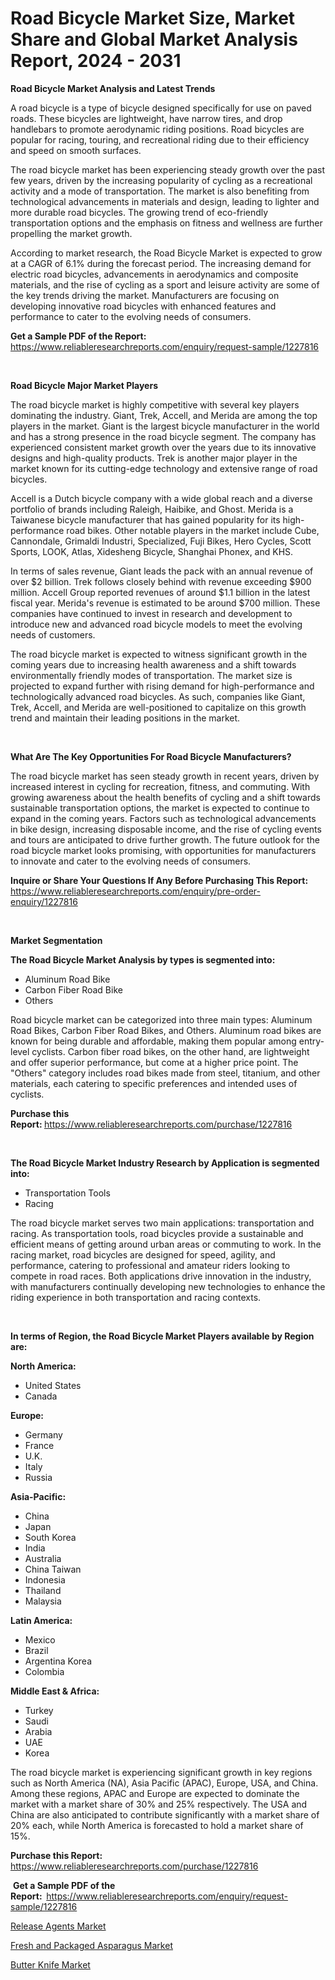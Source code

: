 <p><h1>Road Bicycle Market Size, Market Share and Global Market Analysis Report, 2024 - 2031</h1></p><p><strong>Road Bicycle Market Analysis and Latest Trends</strong></p>
<p><p>A road bicycle is a type of bicycle designed specifically for use on paved roads. These bicycles are lightweight, have narrow tires, and drop handlebars to promote aerodynamic riding positions. Road bicycles are popular for racing, touring, and recreational riding due to their efficiency and speed on smooth surfaces.</p><p>The road bicycle market has been experiencing steady growth over the past few years, driven by the increasing popularity of cycling as a recreational activity and a mode of transportation. The market is also benefiting from technological advancements in materials and design, leading to lighter and more durable road bicycles. The growing trend of eco-friendly transportation options and the emphasis on fitness and wellness are further propelling the market growth.</p><p>According to market research, the Road Bicycle Market is expected to grow at a CAGR of 6.1% during the forecast period. The increasing demand for electric road bicycles, advancements in aerodynamics and composite materials, and the rise of cycling as a sport and leisure activity are some of the key trends driving the market. Manufacturers are focusing on developing innovative road bicycles with enhanced features and performance to cater to the evolving needs of consumers.</p></p>
<p><strong>Get a Sample PDF of the Report:&nbsp;</strong> <a href="https://www.reliableresearchreports.com/enquiry/request-sample/1227816">https://www.reliableresearchreports.com/enquiry/request-sample/1227816</a></p>
<p>&nbsp;</p>
<p><strong>Road Bicycle Major Market Players</strong></p>
<p><p>The road bicycle market is highly competitive with several key players dominating the industry. Giant, Trek, Accell, and Merida are among the top players in the market. Giant is the largest bicycle manufacturer in the world and has a strong presence in the road bicycle segment. The company has experienced consistent market growth over the years due to its innovative designs and high-quality products. Trek is another major player in the market known for its cutting-edge technology and extensive range of road bicycles. </p><p>Accell is a Dutch bicycle company with a wide global reach and a diverse portfolio of brands including Raleigh, Haibike, and Ghost. Merida is a Taiwanese bicycle manufacturer that has gained popularity for its high-performance road bikes. Other notable players in the market include Cube, Cannondale, Grimaldi Industri, Specialized, Fuji Bikes, Hero Cycles, Scott Sports, LOOK, Atlas, Xidesheng Bicycle, Shanghai Phonex, and KHS.</p><p>In terms of sales revenue, Giant leads the pack with an annual revenue of over $2 billion. Trek follows closely behind with revenue exceeding $900 million. Accell Group reported revenues of around $1.1 billion in the latest fiscal year. Merida's revenue is estimated to be around $700 million. These companies have continued to invest in research and development to introduce new and advanced road bicycle models to meet the evolving needs of customers.</p><p>The road bicycle market is expected to witness significant growth in the coming years due to increasing health awareness and a shift towards environmentally friendly modes of transportation. The market size is projected to expand further with rising demand for high-performance and technologically advanced road bicycles. As such, companies like Giant, Trek, Accell, and Merida are well-positioned to capitalize on this growth trend and maintain their leading positions in the market.</p></p>
<p>&nbsp;</p>
<p><strong>What Are The Key Opportunities For Road Bicycle Manufacturers?</strong></p>
<p><p>The road bicycle market has seen steady growth in recent years, driven by increased interest in cycling for recreation, fitness, and commuting. With growing awareness about the health benefits of cycling and a shift towards sustainable transportation options, the market is expected to continue to expand in the coming years. Factors such as technological advancements in bike design, increasing disposable income, and the rise of cycling events and tours are anticipated to drive further growth. The future outlook for the road bicycle market looks promising, with opportunities for manufacturers to innovate and cater to the evolving needs of consumers.</p></p>
<p><strong>Inquire or Share Your Questions If Any Before Purchasing This Report:</strong> <a href="https://www.reliableresearchreports.com/enquiry/pre-order-enquiry/1227816">https://www.reliableresearchreports.com/enquiry/pre-order-enquiry/1227816</a></p>
<p>&nbsp;</p>
<p><strong>Market Segmentation</strong></p>
<p><strong>The Road Bicycle Market Analysis by types is segmented into:</strong></p>
<p><ul><li>Aluminum Road Bike</li><li>Carbon Fiber Road Bike</li><li>Others</li></ul></p>
<p><p>Road bicycle market can be categorized into three main types: Aluminum Road Bikes, Carbon Fiber Road Bikes, and Others. Aluminum road bikes are known for being durable and affordable, making them popular among entry-level cyclists. Carbon fiber road bikes, on the other hand, are lightweight and offer superior performance, but come at a higher price point. The "Others" category includes road bikes made from steel, titanium, and other materials, each catering to specific preferences and intended uses of cyclists.</p></p>
<p><strong>Purchase this Report:&nbsp;</strong><a href="https://www.reliableresearchreports.com/purchase/1227816">https://www.reliableresearchreports.com/purchase/1227816</a></p>
<p>&nbsp;</p>
<p><strong>The Road Bicycle Market Industry Research by Application is segmented into:</strong></p>
<p><ul><li>Transportation Tools</li><li>Racing</li></ul></p>
<p><p>The road bicycle market serves two main applications: transportation and racing. As transportation tools, road bicycles provide a sustainable and efficient means of getting around urban areas or commuting to work. In the racing market, road bicycles are designed for speed, agility, and performance, catering to professional and amateur riders looking to compete in road races. Both applications drive innovation in the industry, with manufacturers continually developing new technologies to enhance the riding experience in both transportation and racing contexts.</p></p>
<p>&nbsp;</p>
<p><strong>In terms of Region, the Road Bicycle Market Players available by Region are:</strong></p>
<p>
    <p> <strong> North America: </strong>
        <ul>
            <li>United States</li>
            <li>Canada</li>
        </ul>
        </p> 
    <p> <strong> Europe: </strong>
        <ul>
            <li>Germany</li>
            <li>France</li>
            <li>U.K.</li>
            <li>Italy</li>
            <li>Russia</li>
        </ul>
        </p> 
    <p> <strong> Asia-Pacific: </strong>
        <ul>
            <li>China</li>
            <li>Japan</li>
            <li>South Korea</li>
            <li>India</li>
            <li>Australia</li>
            <li>China Taiwan</li>
            <li>Indonesia</li>
            <li>Thailand</li>
            <li>Malaysia</li>
        </ul>
        </p> 
    <p> <strong> Latin America: </strong>
        <ul>
            <li>Mexico</li>
            <li>Brazil</li>
            <li>Argentina Korea</li>
            <li>Colombia</li>
        </ul>
        </p> 
    <p> <strong> Middle East & Africa: </strong>
        <ul>
            <li>Turkey</li>
            <li>Saudi</li>
            <li>Arabia</li>
            <li>UAE</li>
            <li>Korea</li>
        </ul>
    </p>
    </p>
<p><p>The road bicycle market is experiencing significant growth in key regions such as North America (NA), Asia Pacific (APAC), Europe, USA, and China. Among these regions, APAC and Europe are expected to dominate the market with a market share of 30% and 25% respectively. The USA and China are also anticipated to contribute significantly with a market share of 20% each, while North America is forecasted to hold a market share of 15%.</p></p>
<p><strong>Purchase this Report: </strong><a href="https://www.reliableresearchreports.com/purchase/1227816">https://www.reliableresearchreports.com/purchase/1227816</a></p>
<p>&nbsp;<strong>Get a Sample PDF of the Report:&nbsp;&nbsp;</strong><a href="https://www.reliableresearchreports.com/enquiry/request-sample/1227816">https://www.reliableresearchreports.com/enquiry/request-sample/1227816</a></p>
<p><strong></strong></p>
<p><p><a href="https://view.publitas.com/reportprime-1/release-agents-market-research-report-unlocks-analysis-on-the-market-financial-status-market-size-and-market-revenue-upto-2030/">Release Agents Market</a></p><p><a href="https://view.publitas.com/reportprime-1/fresh-and-packaged-asparagus-market-with-the-goal-of-estimating-the-market-size-and-future-growth-potential-of-various-market-segments-based-on-component-applications-end-user-and-region/">Fresh and Packaged Asparagus Market</a></p><p><a href="https://view.publitas.com/reportprime-1/butter-knife-market-size-share-trends-analysis-report-by-application-regional-outlook-competitive-strategies-and-segment-forecasts-2023-2030/">Butter Knife Market</a></p></p>
